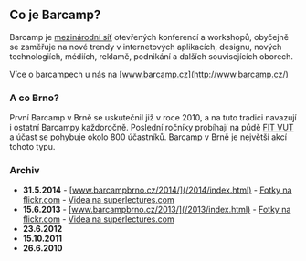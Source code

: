 Co je Barcamp?
--------------
Barcamp je [mezinárodní síť](http://barcamp.org) otevřených konferencí a workshopů, obyčejně se zaměřuje na nové trendy v internetových aplikacích, designu, nových technologiích, médiích, reklamě, podnikání a dalších souvisejících oborech.

Více o barcampech u nás na [www.barcamp.cz](http://www.barcamp.cz/)

### A co Brno?

První Barcamp v Brně se uskutečnil již v roce 2010, a na tuto tradici navazují i ostatní Barcampy každoročně. Poslední ročníky probíhají na půdě [FIT VUT](http://www.fit.vutbr.cz/) a účast se pohybuje okolo 800 účastníků. Barcamp v Brně je největší akcí tohoto typu.

### Archiv

 - **31.5.2014** - [www.barcampbrno.cz/2014/](/2014/index.html) - [Fotky na flickr.com](https://www.flickr.com/photos/97646969@N07/sets/72157644611735179/) - [Videa na superlectures.com](http://www.superlectures.com/barcampbrno2014/)
 - **15.6.2013** - [www.barcampbrno.cz/2013/](/2013/index.html) - [Fotky na flickr.com](https://www.flickr.com/photos/97646969@N07/sets/72157634248667014/page3/) - [Videa na superlectures.com](http://www.superlectures.com/barcampbrno2013/)
 - **23.6.2012**
 - **15.10.2011**
 - **26.6.2010**